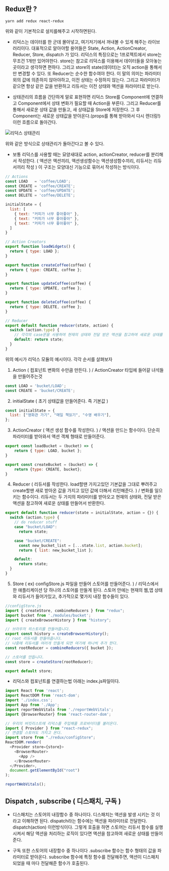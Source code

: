 ## Redux란 ?
```
yarn add redux react-redux
```
위와 같이 기본적으로 설치를해주고 시작하면된다.

- 리덕스는 데이터를 한 군데 몰아넣고, 여기저기에서 꺼내볼 수 있게 해주는 라이브러리이다. 대표적으로 알아야할 용어들은 State, Action, ActionCreator, Reducer, Store, dispatch 가 있다. 리덕스의 특징으로는 1프로젝트에서 store는 무조건 1개만 있어야한다. store는 참고로 리덕스를 이용해서 데이터들을 모아놓는곳이라고 생각하면 편하다. 그리고 store의 state(데이터)는 오직 action을 통해서만 변경할 수 있다. 또 Reducer는 순수한 함수여야 한다. 이 말의 의미는 파라미터 외의 값에 의존하지 않아야하고, 이전 상태는 수정하지 않는다. 그리고 파라미터가 같으면 항상 같은 값을 반환하고 리듀서는 이전 상태와 액션을 파라미터로 받는다.

- 상태관리의 흐름을 간단하게 말로 표현하면 리덕스 Store를 Component에 연결하고 Component에서 상태 변화가 필요할 때 Action을 부른다. 그리고 Reducer를 통해서 새로운 상태 값을 만들고, 새 상태값을 Store에 저장한다. 그 후 Component는 새로운 상태값을 받아온다.(props를 통해 받아와서 다시 렌더링!) 이런 흐름으로 돌아간다.


![리덕스 상태관리](https://user-images.githubusercontent.com/59644518/123538669-00d27180-d771-11eb-8663-d2c3477e778b.png)

위와 같은 방식으로 상태관리가 돌아간다고 볼 수 있다.

- 보통 리덕스를 사용할 때는 묘양새대로 action, actionCreator, reducer를 분리해서 작성한다. ( 액션은 액션끼리, 액션생성함수는 액션생성함수끼리, 리듀서는 리듀서끼리 작성 ) 이 구조는 모양대신 기능으로 묶어서 작성하는 방식이다. 
```javascript
// Actions
const LOAD   = 'coffee/LOAD';
const CREATE = 'coffee/CREATE';
const UPDATE = 'coffee/UPDATE';
const DELETE = 'coffee/DELETE';

initialState = {
  list: [
    { text: "커피가 너무 좋아좋아" },
    { text: "커피가 너무 좋아좋아" },
    { text: "커피가 너무 좋아좋아" },
  ]
}

// Action Creators
export function loadWidgets() {
  return { type: LOAD };
}

export function createCoffee(coffee) {
  return { type: CREATE, coffee };
}

export function updateCoffee(coffee) {
  return { type: UPDATE, coffee };
}

export function deleteCoffee(coffee) {
  return { type: DELETE, coffee };
}

// Reducer
export default function reducer(state, action) {
  switch (action.type) {
    // 각각의 case문을 사용하여 현재의 상태와 전달 받은 액션을 참고하여 새로운 상태를 만들어서 반환한다.
    default: return state;
  }
}

```

위의 예시가 리덕스 모듈의 예시이다. 각각 순서를 살펴보자
1. Action ( 컴포넌트 변화의 수만큼 만든다. ) / ActionCreator 타입에 들어갈 녀석들을 만들어주는것
```javascript
const LOAD = 'bucket/LOAD';
const CREATE = 'bucket/CREATE';
```

2. initialState ( 초기 상태값을 만들어준다. 즉 기본값 )
```javascript
const initialState = {
  list: ["영화관 가기", "매일 책읽기", "수영 배우기"],
};
```

3. ActionCreator ( 액션 생성 함수를 작성한다. ) / 액션을 만드는 함수이다. 단순히 파라미터를 받아와서 액션 객체 형태로 만들어준다.
```javascript
export const loadBucket = (bucket) => {
    return { type: LOAD, bucket };
}

export const createBucket = (bucket) => {
    return {type: CREATE, bucket};
}
```

4. Reducer ( 리듀서를 작성한다. load할땐 가지고있던 기본값을 그대로 뿌려주고 create할땐 새로 받아온 값을 가지고 있던 값에 더해서 리턴해준다. ) / 변화를 일으키는 함수이다. 리듀서는 두 가지의 파라미터를 받아오고 현재의 상태와, 전달 받은 액션을 참고하여 새로운 상태를 만들어서 반환한다.
```javascript
export default function reducer(state = initialState, action = {}) {
  switch (action.type) {
    // do reducer stuff
    case "bucket/LOAD":
      return state;

    case "bucket/CREATE":
      const new_bucket_list = [...state.list, action.bucket];
      return { list: new_bucket_list };

    default:
      return state;
  }
}
```

5. Store ( ex) configStore.js 파일을 만들어 스토어를 만들어준다. ) / 리덕스에서 한 애플리케이션 당 하나의 스토어를 만들게 된다. 스토어 안에는 현재의 웹,앱 상태와 리듀서가 들어가있고, 추가적으로 몇가지 내장 함수들이 있다.
```javascript
//configStore.js
import { createStore, combineReducers } from "redux";
import bucket from './modules/bucket';
import { createBrowserHistory } from "history";

// 브라우저 히스토리를 만들어줍니다.
export const history = createBrowserHistory();
// root 리듀서를 만들어줍니다.
// 나중에 리듀서를 여러개 만들게 되면 여기에 하나씩 추가 한다.
const rootReducer = combineReducers({ bucket });

// 스토어를 만듭니다.
const store = createStore(rootReducer);

export default store;
```

-  리덕스와 컴포넌트를 연결하는법
아래는 index.js파일이다.
```javascript
import React from 'react';
import ReactDOM from 'react-dom';
import './index.css';
import App from './App';
import reportWebVitals from './reportWebVitals';
import {BrowserRouter} from 'react-router-dom';

// 우리의 버킷리스트에 리덕스를 주입해줄 프로바이더를 불러온다.
import { Provider } from "react-redux";
// 연결할 스토어도 가지고 온다.
import store from "./redux/configStore";
ReactDOM.render(
  <Provider store={store}>
    <BrowserRouter>
      <App />
    </BrowserRouter>
  </Provider>,
  document.getElementById("root")
);

reportWebVitals();
```

## Dispatch , subscribe ( 디스패치, 구독 )
- 디스패치는 스토어의 내장함수 중 하나이다. 디스패치는 액션을 발생 시키는 것 이라고 이해하면 된다. dispatch라는 함수에는 액션을 파라미터로 전달한다. dispatch(action) 이런방식이다. 그렇게 호출을 하면 스토어는 리듀서 함수를 실행시켜서 해당 액션을 처리하는 로직이 있다면 액션을 참고하여 새로운 상태를 만들어준다.

- 구독 또한 스토어의 내장함수 중 하나이다 .subscribe 함수는 함수 형태의 값을 파라미터로 받아온다. subscribe 함수에 특정 함수를 전달해주면, 액션이 디스패치 되었을 때 마다 전달해준 함수가 호출된다.
